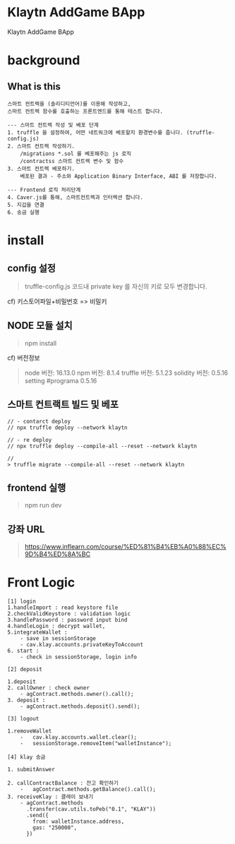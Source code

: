 # Klaytn AddGame BApp

Klaytn AddGame BApp

# background 

## What is this 

```
스마트 컨트렉을 (솔리디티언어)를 이용해 작성하고, 
스마트 컨트렉 함수를 호출하는 프론트엔드를 통해 테스트 합니다.

--- 스마트 컨트렉 작성 및 베포 단계
1. truffle 을 설정하여, 어떤 네트워크에 베포할지 환경변수를 줍니다. (truffle-config.js)
2. 스마트 컨트렉 작성하기.
    /migrations *.sol 를 베포해주는 js 로직
    /contractss 스마트 컨트렉 변수 및 함수 
3. 스마트 컨트렉 베포하기.  
    베포된 결과 - 주소와 Application Binary Interface, ABI 를 저장합니다.

--- Frontend 로직 처리단계 
4. Caver.js를 통해, 스마트컨트렉과 인터렉션 합니다.
5. 지갑을 연결
6. 송금 실행

```

# install 

## config 설정
> truffle-config.js 코드내 private key 를 자신의 키로 모두 변경합니다.

cf) 키스토어파일+비밀번호 => 비밀키

## NODE 모듈 설치

> npm install

cf) 버전정보

> node 버전: 16.13.0
> npm 버전: 8.1.4
> truffle 버전: 5.1.23
> solidity 버전: 0.5.16
> setting #programa 0.5.16


## 스마트 컨트랙트 빌드 및 베포

```
// - contarct deploy
// npx truffle deploy --network klaytn

// - re deploy
// npx truffle deploy --compile-all --reset --network klaytn

// 
> truffle migrate --compile-all --reset --network klaytn
```

## frontend 실행

> npm run dev


## 강좌 URL

> https://www.inflearn.com/course/%ED%81%B4%EB%A0%88%EC%9D%B4%ED%8A%BC


# Front Logic

```
[1] login
1.handleImport : read keystore file 
2.checkValidKeystore : validation logic
3.handlePassword : password input bind
4.handleLogin : decrypt wallet, 
5.integrateWallet : 
    - save in sessionStorage 
    - cav.klay.accounts.privateKeyToAccount
6. start : 
    - check in sessionStorage, login info

[2] deposit

1.deposit
2. callOwner : check owner
    - agContract.methods.owner().call();
3. deposit : 
    - agContract.methods.deposit().send();

[3] logout

1.removeWallet
    -   cav.klay.accounts.wallet.clear();
    -   sessionStorage.removeItem("walletInstance");

[4] klay 송금

1. submitAnswer

2. callContractBalance : 잔고 확인하기
    -   agContract.methods.getBalance().call();
3. receiveKlay : 클레이 보내기
    - agContract.methods
      .transfer(cav.utils.toPeb("0.1", "KLAY"))
      .send({
        from: walletInstance.address,
        gas: "250000",
      })


```